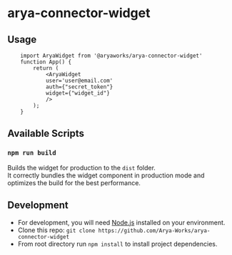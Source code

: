 # arya-connector-widget

## Usage
        import AryaWidget from '@aryaworks/arya-connector-widget'
        function App() {
            return (
                <AryaWidget
                user='user@email.com'
                auth={"secret_token"}
                widget={"widget_id"}
                />
            );
        }

## Available Scripts

### `npm run build`

Builds the widget for production to the `dist` folder.<br>
It correctly bundles the widget component in production mode and optimizes the build for the best performance.

## Development

- For development, you will need [Node.js](https://nodejs.org/en/download/) installed on your environment.
- Clone this repo: `git clone https://github.com/Arya-Works/arya-connector-widget`
- From root directory run `npm install` to install project dependencies.
